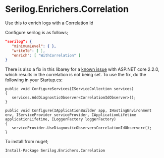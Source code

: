 # Serilog.Enrichers.Correlation

Use this to enrich logs with a Correlation Id

Configure serilog is as follows;
```json
"serilog": {
   "minimumLevel": { },
   "writeTo": [ ],
   "enrich": [ "WithCorrelation" ]
}
```

There is also a fix in this libarey for a [known issue](https://github.com/aspnet/AspNetCore/issues/5144) with ASP.NET core 2.2.0, which results in the correlation is not being set. To use the fix, do the following in your Startup.cs:
```
public void ConfigureServices(IServiceCollection services)
{
   services.AddDiagnosticObserver<CorrelationIdObserver>();
}

public void Configure(IApplicationBuilder app, IHostingEnvironment env, IServiceProvider serviceProvider, IApplicationLifetime applicationLifetime, ILoggerFactory loggerFactory)
{
   serviceProvider.UseDiagnosticObserver<CorrelationIdObserver>();
}
```

To install from nuget;
```bash
Install-Package Serilog.Enrichers.Correlation
```
